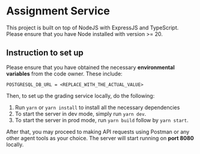 # Assignment Service

This project is built on top of NodeJS with ExpressJS and TypeScript. Please ensure that you have Node installed with version >= 20.

## Instruction to set up

Please ensure that you have obtained the necessary **environmental variables** from the code owner. These include:

```
POSTGRESQL_DB_URL = <REPLACE_WITH_THE_ACTUAL_VALUE>
```

Then, to set up the grading service locally, do the following:

1. Run `yarn` or `yarn install` to install all the necessary dependencies
2. To start the server in dev mode, simply run `yarn dev`.
3. To start the server in prod mode, run `yarn build` follow by `yarn start`.

After that, you may proceed to making API requests using Postman or any other agent tools as your choice. The server will start running on **port 8080** locally.
